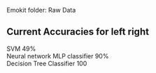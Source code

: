 Emokit folder: Raw Data

Current Accuracies for left right
-------------------------------

SVM 49% </br>
Neural network MLP classifier 90% </br>
Decision Tree Classifier 100 </br>
